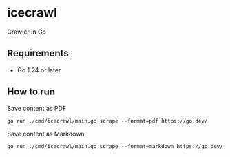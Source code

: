 # icecrawl
Crawler in Go

## Requirements

- Go 1.24 or later

## How to run

Save content as PDF
```
go run ./cmd/icecrawl/main.go scrape --format=pdf https://go.dev/
```

Save content as Markdown
```
go run ./cmd/icecrawl/main.go scrape --format=markdown https://go.dev/
```
